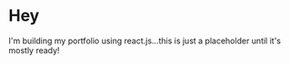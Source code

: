 Hey
==

I'm building my portfolio using react.js...this is just a placeholder until it's mostly ready!
